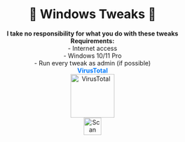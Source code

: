 <h1 align="center">🚀 Windows Tweaks 🚀</h1>

<p align="center" style="margin-bottom: 0;">
  <strong>I take no responsibility for what you do with these tweaks</strong>
</p>

<p align="center" style="margin-top: 0; margin-bottom: 0;">
  <strong>Requirements:</strong><br>
  - Internet access<br>
  - Windows 10/11 Pro <br>
  - Run every tweak as admin (if possible)
</p>

<div align="center" style="margin: 0; padding: 0;">
  <span style="color: #007bff;"><strong>VirusTotal</strong></span>
  <br>
  <a href="https://www.virustotal.com/gui/file/4b2d66c59cee4a8e774a5bdf462853b8f8b09d8760b8ef47fe5ab0b3e22ba2d3" target="_blank">
    <img src="https://www.trustradius.com/_next/image?url=https%3A%2F%2Fmedia.trustradius.com%2Fproduct-logos%2FqZ%2FAJ%2FRAT0RK7MQK2V-180x180.PNG&w=128&q=75" alt="VirusTotal" style="width: 100px; height: auto;">
  </a>
  <br>
  <img src="https://github.com/kubsonxtm/website/blob/main/scan.png?raw=true" alt="Scan Count" style="width: 40px; height: auto; max-width: 100px; max-height: 100px; margin-top: 0;">
</div>
